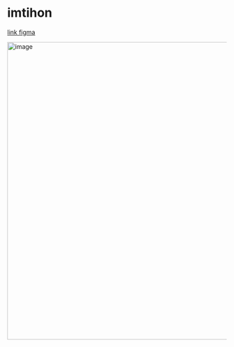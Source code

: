 # imtihon

[link figma](https://www.figma.com/file/RyLEsmXk6i5eydb1Uggs9O/EXAM?type=design&node-id=1-931&mode=design&t=fH3Nyn222MW2Sh87-0)

<img width="682" alt="image" src="https://github.com/DavronbekMamarasulov07/imtihon-2/assets/166403874/e5b7c67e-b8b7-46a3-b420-9400725f6dd1">

